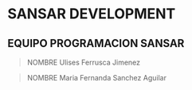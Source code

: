 # SANSAR DEVELOPMENT

## EQUIPO PROGRAMACION SANSAR

>  NOMBRE
>  Ulises Ferrusca Jimenez

>  NOMBRE
>   Maria Fernanda Sanchez Aguilar 